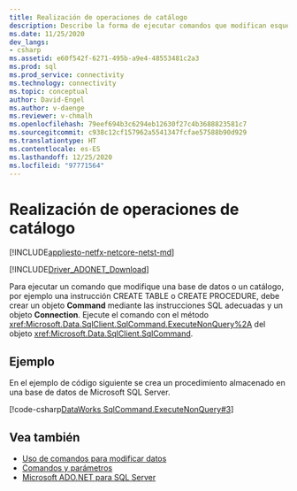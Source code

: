 ```yaml
---
title: Realización de operaciones de catálogo
description: Describe la forma de ejecutar comandos que modifican esquemas de la base de datos.
ms.date: 11/25/2020
dev_langs:
- csharp
ms.assetid: e60f542f-6271-495b-a9e4-48553481c2a3
ms.prod: sql
ms.prod_service: connectivity
ms.technology: connectivity
ms.topic: conceptual
author: David-Engel
ms.author: v-daenge
ms.reviewer: v-chmalh
ms.openlocfilehash: 79eef694b3c6294eb12630f27c4b3688823581c7
ms.sourcegitcommit: c938c12cf157962a5541347fcfae57588b90d929
ms.translationtype: HT
ms.contentlocale: es-ES
ms.lasthandoff: 12/25/2020
ms.locfileid: "97771564"
---
```

# <a name="performing-catalog-operations"></a>Realización de operaciones de catálogo

[!INCLUDE[appliesto-netfx-netcore-netst-md](../../includes/appliesto-netfx-netcore-netst-md.md)]

[!INCLUDE[Driver_ADONET_Download](../../includes/driver_adonet_download.md)]

Para ejecutar un comando que modifique una base de datos o un catálogo, por ejemplo una instrucción CREATE TABLE o CREATE PROCEDURE, debe crear un objeto **Command** mediante las instrucciones SQL adecuadas y un objeto **Connection**. Ejecute el comando con el método <xref:Microsoft.Data.SqlClient.SqlCommand.ExecuteNonQuery%2A> del objeto <xref:Microsoft.Data.SqlClient.SqlCommand>.

## <a name="example"></a>Ejemplo

En el ejemplo de código siguiente se crea un procedimiento almacenado en una base de datos de Microsoft SQL Server.

[!code-csharp[DataWorks SqlCommand.ExecuteNonQuery#3](~/../sqlclient/doc/samples/SqlCommand_ExecuteNonQuery_SP_DML.cs#3)]

## <a name="see-also"></a>Vea también

- [Uso de comandos para modificar datos](use-commands-to-modify-data.md)
- [Comandos y parámetros](commands-parameters.md)
- [Microsoft ADO.NET para SQL Server](microsoft-ado-net-sql-server.md)
